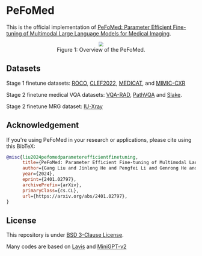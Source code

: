 # PeFoMed
This is the official implementation of [PeFoMed: Parameter Efficient Fine-tuning of Multimodal Large Language Models for Medical Imaging](https://arxiv.org/abs/2401.02797).

<div align=center>
<img src="fig/models.png" style="zoom:75%;">
</div>
<center>Figure 1: Overview of the PeFoMed. </center>

## Datasets
Stage 1 finetune datasets: [ROCO](https://link.springer.com/chapter/10.1007/978-3-030-01364-6_20), [CLEF2022](https://ceur-ws.org/Vol-3180/paper-95.pdf), [MEDICAT](https://arxiv.org/abs/2010.06000), and [MIMIC-CXR](https://arxiv.org/abs/1901.07042)

Stage 2 finetune medical VQA datasets: [VQA-RAD](https://www.nature.com/articles/sdata2018251#data-citations), [PathVQA](https://arxiv.org/abs/2003.10286) and [Slake](https://arxiv.org/abs/2102.09542).

Stage 2 finetune MRG dataset: [IU-Xray](https://pubmed.ncbi.nlm.nih.gov/26133894/)

## Acknowledgement
If you're using PeFoMed in your research or applications, please cite using this BibTeX:
```bibtex
@misc{liu2024pefomedparameterefficientfinetuning,
      title={PeFoMed: Parameter Efficient Fine-tuning of Multimodal Large Language Models for Medical Imaging}, 
      author={Gang Liu and Jinlong He and Pengfei Li and Genrong He and Zhaolin Chen and Shenjun Zhong},
      year={2024},
      eprint={2401.02797},
      archivePrefix={arXiv},
      primaryClass={cs.CL},
      url={https://arxiv.org/abs/2401.02797}, 
}
```
## License
This repository is under [BSD 3-Clause License](LICENSE.md).

Many codes are based on [Lavis](https://github.com/salesforce/LAVIS) and [MiniGPT-v2](https://github.com/Vision-CAIR/MiniGPT-4)
